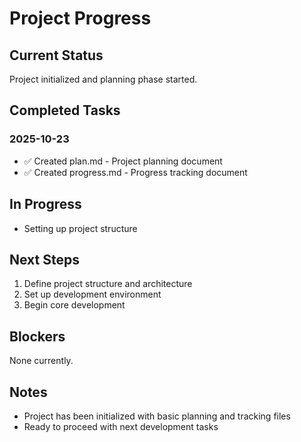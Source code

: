# Project Progress

## Current Status
Project initialized and planning phase started.

## Completed Tasks

### 2025-10-23
- ✅ Created plan.md - Project planning document
- ✅ Created progress.md - Progress tracking document

## In Progress
- Setting up project structure

## Next Steps
1. Define project structure and architecture
2. Set up development environment
3. Begin core development

## Blockers
None currently.

## Notes
- Project has been initialized with basic planning and tracking files
- Ready to proceed with next development tasks
